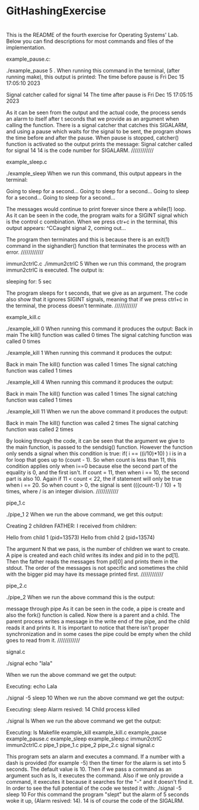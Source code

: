 # GitHashingExercise
#
This is the README of the fourth exercise for Operating Systems' Lab. Below you can find descriptions for most commands and files of the implementation.

example_pause.c:

./example_pause 5 . When running this command in the terminal, (after running make), this output is printed:
The time before pause is Fri Dec 15 17:05:10 2023

Signal catcher called for signal 14
The time after pause is Fri Dec 15 17:05:15 2023

As it can be seen from the output and the actual code, the process sends an alarm to itself after t seconds that we provide as an argument when calling the function. There is a signal catcher that catches this SIGALARM, and using a pause which waits for the signal to be sent, the program shows the time before and after the pause. When pause is stopped, catcher() function is activated so the output prints the message: Signal catcher called for signal 14
14 is the code number for SIGALARM.
////////////

example_sleep.c

./example_sleep When we run this command, this output appears in the terminal:

Going to sleep for a second...
Going to sleep for a second...
Going to sleep for a second...
Going to sleep for a second...

The messages would continue to print forever since there a while(1) loop. As it can be seen in the code, the program waits for a SIGINT signal which is the control c combination. When we press ctr+c in the terminal, this output appears:
^CCaught signal 2, coming out...

The program then terminates and this is because there is an exit(1) command in the sighandler() function that terminates the process with an error.
////////////

immun2ctrlC.c
./immun2ctrlC 5 When we run this command, the program immun2ctrlC is executed. The output is:

sleeping for: 5 sec

The program sleeps for t seconds, that we give as an argument. The code also show that it ignores SIGINT signals, meaning that if we press ctrl+c in the terminal, the process doesn't terminate.
////////////

example_kill.c

./example_kill 0 When running this command it produces the output:
Back in main
The kill() function was called 0 times
The signal catching function was called 0 times

./example_kill 1 When running this command it produces the output:

Back in main
The kill() function was called 1 times
The signal catching function was called 1 times

./example_kill 4 When running this command it produces the output:

Back in main
The kill() function was called 1 times
The signal catching function was called 1 times


./example_kill 11 
When we run the above command it produces the output:

Back in main
The kill() function was called 2 times
The signal catching function was called 2 times

By looking through the code, it can be seen that the argument we give to the main function, is passed to the sendsig() function. However the function only sends a signal when this condition is true:
if( i == ((i/10)*10) ) 
i is in a for loop that goes up to (count - 1). So when count is less than 11, this condition applies only when i==0 because else the second part of the equality is 0, and the first isn't. If count = 11, then when i == 10, the second part is also 10. Again if 11 < count < 22, the if statement will only be true when i == 20. So when count > 0, the signal is sent (((count-1) / 10) + 1) times, where / is an integer division.
////////////

pipe_1.c

./pipe_1 2 
When we run the above command, we get this output:

Creating 2 children
FATHER: I receiνed from children:

Ηello from child  1 (pid=13573)
Ηello from child  2 (pid=13574)
      
The argument N that we pass, is the number of children we want to create. A pipe is created and each child writes its index and pid in to the pd[1]. Then the father reads the messages from pd[0] and prints them in the stdout. The order of the messages is not specific and sometimes the child with the bigger pid may have its message printed first.
////////////

pipe_2.c

./pipe_2 
When we run the above command this is the output:

message through pipe
As it can be seen in the code, a pipe is create and also the fork() function is called. Now there is a parent and a child. The parent process writes a message in the write end of the pipe, and the child reads it and prints it. It is important to notice that there isn't proper synchronization and in some cases the pipe could be empty when the child goes to read from it.
////////////

signal.c

./signal echo "lala"

When we run the above command we get the output:

Executing: echo
Lala

./signal -5 sleep 10
When we run the above command we get the output:

Executing: sleep
Alarm resived: 14
Child process killed

./signal ls
When we run the above command we get the output:

Executing: ls
Makefile  example_kill  example_kill.c  example_pause  example_pause.c  example_sleep  example_sleep.c  immun2ctrlC  immun2ctrlC.c  pipe_1  pipe_1.c  pipe_2  pipe_2.c  signal  signal.c

This program sets an alarm and executes a command. If a number with a dash is provided (for example -5) then the timer for the alarm is set into 5 seconds. The default value is 10. Then if we pass a command as an argument such as ls, it executes the command. Also if we only provide a command, it executes it because it searches for the "-" and it doesn't find it. In order to see the full potential of the code we tested it with: ./signal -5 sleep 10 
For this command the program "slept" but the alarm of 5 seconds woke it up, (Alarm resived: 14). 14 is of course the code of the SIGALRM.
